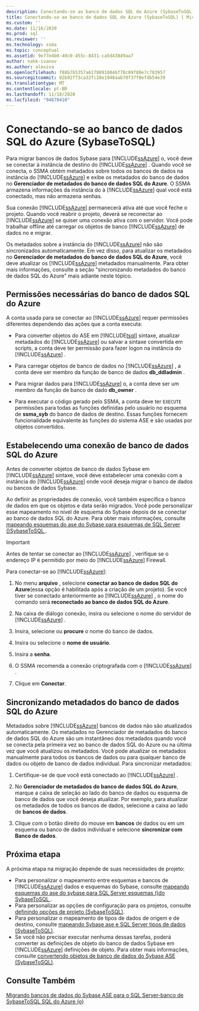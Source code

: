 ```yaml
---
description: Conectando-se ao banco de dados SQL do Azure (SybaseToSQL)
title: Conectando-se ao banco de dados SQL do Azure (SybaseToSQL) | Microsoft Docs
ms.custom: ''
ms.date: 11/16/2020
ms.prod: sql
ms.reviewer: ''
ms.technology: ssma
ms.topic: conceptual
ms.assetid: 9e77e4b0-40c0-455c-8431-ca5d43849aa7
author: nahk-ivanov
ms.author: alexiva
ms.openlocfilehash: f88b7b5357a61708910846f78c09f80e7c783957
ms.sourcegitcommit: 82b92f73ca32fc28e1948aab70f37f0efdb54e39
ms.translationtype: MT
ms.contentlocale: pt-BR
ms.lasthandoff: 11/18/2020
ms.locfileid: "94870410"
---
```

# <a name="connecting-to-azure-sql-database-sybasetosql"></a>Conectando-se ao banco de dados SQL do Azure (SybaseToSQL)

Para migrar bancos de dados Sybase para [!INCLUDE[ssAzure](../../includes/ssazure_md.md)] o, você deve se conectar à instância de destino do [!INCLUDE[ssAzure](../../includes/ssazure_md.md)] . Quando você se conecta, o SSMA obtém metadados sobre todos os bancos de dados na instância do [!INCLUDE[ssAzure](../../includes/ssazure_md.md)] e exibe os metadados do banco de dados no **Gerenciador de metadados do banco de dados SQL do Azure**. O SSMA armazena informações da instância do à [!INCLUDE[ssAzure](../../includes/ssazure_md.md)] qual você está conectado, mas não armazena senhas.

Sua conexão [!INCLUDE[ssAzure](../../includes/ssazure_md.md)] permanecerá ativa até que você feche o projeto. Quando você reabrir o projeto, deverá se reconectar ao [!INCLUDE[ssAzure](../../includes/ssazure_md.md)] se quiser uma conexão ativa com o servidor. Você pode trabalhar offline até carregar os objetos de banco [!INCLUDE[ssAzure](../../includes/ssazure_md.md)] de dados no e migrar.

Os metadados sobre a instância do [!INCLUDE[ssAzure](../../includes/ssazure_md.md)] não são sincronizados automaticamente. Em vez disso, para atualizar os metadados no **Gerenciador de metadados do banco de dados SQL do Azure**, você deve atualizar os [!INCLUDE[ssAzure](../../includes/ssazure_md.md)] metadados manualmente. Para obter mais informações, consulte a seção "sincronizando metadados do banco de dados SQL do Azure" mais adiante neste tópico.

## <a name="required-azure-sql-database-permissions"></a>Permissões necessárias do banco de dados SQL do Azure

A conta usada para se conectar ao [!INCLUDE[ssAzure](../../includes/ssazure_md.md)] requer permissões diferentes dependendo das ações que a conta executa:

- Para converter objetos do ASE em [!INCLUDE[tsql](../../includes/tsql-md.md)] sintaxe, atualizar metadados do [!INCLUDE[ssAzure](../../includes/ssazure_md.md)] ou salvar a sintaxe convertida em scripts, a conta deve ter permissão para fazer logon na instância do [!INCLUDE[ssAzure](../../includes/ssazure_md.md)] .

- Para carregar objetos de banco de dados no [!INCLUDE[ssAzure](../../includes/ssazure_md.md)] , a conta deve ser membro da função de banco de dados **db_ddladmin** .

- Para migrar dados para [!INCLUDE[ssAzure](../../includes/ssazure_md.md)] o, a conta deve ser um membro da função de banco de dado **db_owner** .

- Para executar o código gerado pelo SSMA, a conta deve ter `EXECUTE` permissões para todas as funções definidas pelo usuário no esquema de **ssma_syb** do banco de dados de destino. Essas funções fornecem funcionalidade equivalente às funções do sistema ASE e são usadas por objetos convertidos.

## <a name="establishing-an-azure-sql-database-connection"></a>Estabelecendo uma conexão de banco de dados SQL do Azure

Antes de converter objetos de banco de dados Sybase em [!INCLUDE[ssAzure](../../includes/ssazure_md.md)] sintaxe, você deve estabelecer uma conexão com a instância do [!INCLUDE[ssAzure](../../includes/ssazure_md.md)] onde você deseja migrar o banco de dados ou bancos de dados Sybase.

Ao definir as propriedades de conexão, você também especifica o banco de dados em que os objetos e data serão migrados. Você pode personalizar esse mapeamento no nível de esquema do Sybase depois de se conectar ao banco de dados SQL do Azure. Para obter mais informações, consulte [mapeando esquemas do ase do Sybase para esquemas de SQL Server &#40;&#41;SybaseToSQL ](../../ssma/sybase/mapping-sybase-ase-schemas-to-sql-server-schemas-sybasetosql.md).

> [!IMPORTANT]
> Antes de tentar se conectar ao [!INCLUDE[ssAzure](../../includes/ssazure_md.md)] , verifique se o endereço IP é permitido por meio do [!INCLUDE[ssAzure](../../includes/ssazure_md.md)] Firewall.

Para conectar-se ao [!INCLUDE[ssAzure](../../includes/ssazure_md.md)]:

1. No menu **arquivo** , selecione **conectar ao banco de dados SQL do Azure**(essa opção é habilitada após a criação de um projeto).
   Se você tiver se conectado anteriormente ao [!INCLUDE[ssAzure](../../includes/ssazure_md.md)] , o nome do comando será **reconectado ao banco de dados SQL do Azure**.

2. Na caixa de diálogo conexão, insira ou selecione o nome do servidor de [!INCLUDE[ssAzure](../../includes/ssazure_md.md)] .

3. Insira, selecione ou **procure** o nome do banco de dados.

4. Insira ou selecione o **nome de usuário**.

5. Insira a **senha**.

6. O SSMA recomenda a conexão criptografada com o [!INCLUDE[ssAzure](../../includes/ssazure_md.md)] .

7. Clique em **Conectar**.

## <a name="synchronizing-azure-sql-database-metadata"></a>Sincronizando metadados do banco de dados SQL do Azure

Metadados sobre [!INCLUDE[ssAzure](../../includes/ssazure_md.md)] bancos de dados não são atualizados automaticamente. Os metadados no Gerenciador de metadados do banco de dados SQL do Azure são um instantâneo dos metadados quando você se conecta pela primeira vez ao banco de dados SQL do Azure ou na última vez que você atualizou os metadados. Você pode atualizar os metadados manualmente para todos os bancos de dados ou para qualquer banco de dados ou objeto de banco de dados individual. Para sincronizar metadados:

1. Certifique-se de que você está conectado ao [!INCLUDE[ssAzure](../../includes/ssazure_md.md)] .

2. No **Gerenciador de metadados do banco de dados SQL do Azure**, marque a caixa de seleção ao lado do banco de dados ou esquema de banco de dados que você deseja atualizar.
   Por exemplo, para atualizar os metadados de todos os bancos de dados, selecione a caixa ao lado de **bancos de dados**.

3. Clique com o botão direito do mouse em **bancos** de dados ou em um esquema ou banco de dados individual e selecione **sincronizar com Banco de dados**.

## <a name="next-step"></a>Próxima etapa

A próxima etapa na migração depende de suas necessidades de projeto:

- Para personalizar o mapeamento entre esquemas e bancos de [!INCLUDE[ssAzure](../../includes/ssazure_md.md)] dados e esquemas do Sybase, consulte [mapeando esquemas do ase do sybase para SQL Server esquemas &#40;&#41;do SybaseToSQL ](../../ssma/sybase/mapping-sybase-ase-schemas-to-sql-server-schemas-sybasetosql.md).
- Para personalizar as opções de configuração para os projetos, consulte [definindo opções de projeto &#40;SybaseToSQL&#41;](../../ssma/sybase/setting-project-options-sybasetosql.md).
- Para personalizar o mapeamento de tipos de dados de origem e de destino, consulte [mapeando Sybase ase e SQL Server tipos de dados &#40;SybaseToSQL&#41;](../../ssma/sybase/mapping-sybase-ase-and-sql-server-data-types-sybasetosql.md).
- Se você não precisar executar nenhuma dessas tarefas, poderá converter as definições de objeto do banco de dados Sybase em [!INCLUDE[ssAzure](../../includes/ssazure_md.md)] definições de objeto. Para obter mais informações, consulte [convertendo objetos de banco de dados do Sybase ASE &#40;SybaseToSQL&#41;](../../ssma/sybase/converting-sybase-ase-database-objects-sybasetosql.md).

## <a name="see-also"></a>Consulte Também

[Migrando bancos de dados do Sybase ASE para o SQL Server-banco de SybaseToSQL SQL do Azure &#40;o&#41;](../../ssma/sybase/migrating-sybase-ase-databases-to-sql-server-azure-sql-db-sybasetosql.md)
